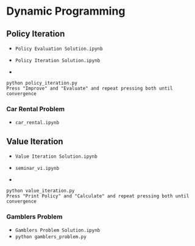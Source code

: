 # Dynamic Programming

## Policy Iteration

- `Policy Evaluation Solution.ipynb`
- `Policy Iteration Solution.ipynb`

-
```
python policy_iteration.py
Press "Improve" and "Evaluate" and repeat pressing both until convergence
```

### Car Rental Problem

- `car_rental.ipynb`

## Value Iteration

- `Value Iteration Solution.ipynb`

- `seminar_vi.ipynb`

-
````
python value_iteration.py
Press "Print Policy" and "Calculate" and repeat pressing both until convergence
````

### Gamblers Problem

- `Gamblers Problem Solution.ipynb`
- `python gamblers_problem.py`
